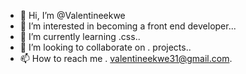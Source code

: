 - 👋 Hi, I’m @Valentineekwe
- 👀 I’m interested in becoming a front end developer...
- 🌱 I’m currently learning .css..
- 💞️ I’m looking to collaborate on . projects..
- 📫 How to reach me . valentineekwe31@gmail.com.

<!---
Valentineekwe/Valentineekwe is a ✨ special ✨ repository because its `README.md` (this file) appears on your GitHub profile.
You can click the Preview link to take a look at your changes.
--->
